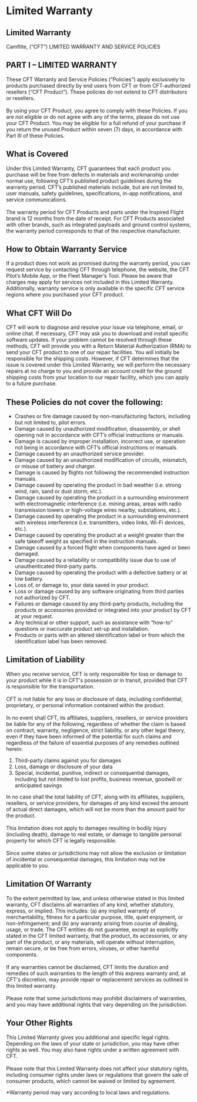 # Limited Warranty

## Limited Warranty

Camflite, (“CFT”) LIMITED WARRANTY AND SERVICE POLICIES

## PART I – LIMITED WARRANTY

These CFT Warranty and Service Policies (“Policies”) apply exclusively to products purchased directly by end users from CFT or from CFT-authorized resellers (“CFT Product”). These policies do not extend to CFT distributors or resellers.\
\
By using your CFT Product, you agree to comply with these Policies. If you are not eligible or do not agree with any of the terms, please do not use your CFT Product. You may be eligible for a full refund of your purchase if you return the unused Product within seven (7) days, in accordance with Part III of these Policies.

## What is Covered

Under this Limited Warranty, CFT guarantees that each product you purchase will be free from defects in materials and workmanship under normal use, following CFT’s published product guidelines during the warranty period. CFT’s published materials include, but are not limited to, user manuals, safety guidelines, specifications, in-app notifications, and service communications.\
\
The warranty period for CFT Products and parts under the Inspired Flight brand is 12 months from the date of receipt. For CFT Products associated with other brands, such as integrated payloads and ground control systems, the warranty period corresponds to that of the respective manufacturer.

## How to Obtain Warranty Service

If a product does not work as promised during the warranty period, you can request service by contacting CFT through telephone, the website, the CFT Pilot’s Mobile App, or the Fleet Manager’s Tool. Please be aware that charges may apply for services not included in this Limited Warranty. Additionally, warranty service is only available in the specific CFT service regions where you purchased your CFT product.

## What CFT Will Do

CFT will work to diagnose and resolve your issue via telephone, email, or online chat. If necessary, CFT may ask you to download and install specific software updates. If your problem cannot be resolved through these methods, CFT will provide you with a Return Material Authorization (RMA) to send your CFT product to one of our repair facilities. You will initially be responsible for the shipping costs. However, if CFT determines that the issue is covered under this Limited Warranty, we will perform the necessary repairs at no charge to you and provide an account credit for the ground shipping costs from your location to our repair facility, which you can apply to a future purchase.

## These Policies do not cover the following:

* &#x20;Crashes or fire damage caused by non-manufacturing factors, including but not limited to, pilot errors.
* &#x20;Damage caused by unauthorized modification, disassembly, or shell opening not in accordance with CFT’s official instructions or manuals.
* &#x20;Damage is caused by improper installation, incorrect use, or operation not being in accordance with CFT’s official instructions or manuals.
* &#x20;Damage caused by an unauthorized service provider.
* &#x20;Damage caused by an unauthorized modification of circuits, mismatch, or misuse of battery and charger.
* &#x20;Damage is caused by flights not following the recommended instruction manuals.
* &#x20;Damage caused by operating the product in bad weather (i.e. strong wind, rain, sand or dust storm, etc.).
* &#x20;Damage caused by operating the product in a surrounding environment with electromagnetic interference (i.e. mining areas, areas with radio transmission towers or high-voltage wires nearby, substations, etc.).
* &#x20;Damage caused by operating the product in a surrounding environment with wireless interference (i.e. transmitters, video links, Wi-Fi devices, etc.).
* &#x20;Damage caused by operating the product at a weight greater than the safe takeoff weight as specified in the instruction manuals.
* &#x20;Damage caused by a forced flight when components have aged or been damaged.
* &#x20;Damage caused by a reliability or compatibility issue due to use of unauthenticated third-party parts.
* &#x20;Damage caused by operating the product with a defective battery or at low battery.
* &#x20;Loss of, or damage to, your data saved in your product.
* &#x20;Loss or damage caused by any software originating from third parties not authorized by CFT.
* &#x20;Failures or damage caused by any third-party products, including the products or accessories provided or integrated into your product by CFT at your request.
* &#x20;Any technical or other support, such as assistance with “how-to” questions or inaccurate product set-up and installation.
* &#x20;Products or parts with an altered identification label or from which the identification label has been removed.

## Limitation of Liability

When you receive service, CFT is only responsible for loss or damage to your product while it is in CFT's possession or in transit, provided that CFT is responsible for the transportation. \
\
CFT is not liable for any loss or disclosure of data, including confidential, proprietary, or personal information contained within the product. \
\
In no event shall CFT, its affiliates, suppliers, resellers, or service providers be liable for any of the following, regardless of whether the claim is based on contract, warranty, negligence, strict liability, or any other legal theory, even if they have been informed of the potential for such claims and regardless of the failure of essential purposes of any remedies outlined herein:

1. &#x20;Third-party claims against you for damages
2. &#x20;Loss, damage or disclosure of your data
3. &#x20;Special, incidental, punitive, indirect or consequential damages, including but not limited to lost profits, business revenue, goodwill or anticipated savings

In no case shall the total liability of CFT, along with its affiliates, suppliers, resellers, or service providers, for damages of any kind exceed the amount of actual direct damages, which will not be more than the amount paid for the product. \
\
This limitation does not apply to damages resulting in bodily injury (including death), damage to real estate, or damage to tangible personal property for which CFT is legally responsible. \
\
Since some states or jurisdictions may not allow the exclusion or limitation of incidental or consequential damages, this limitation may not be applicable to you.

## Limitation Of Warranty

To the extent permitted by law, and unless otherwise stated in this limited warranty, CFT disclaims all warranties of any kind, whether statutory, express, or implied. This includes: (a) any implied warranty of merchantability, fitness for a particular purpose, title, quiet enjoyment, or non-infringement; and (b) any warranty arising from course of dealing, usage, or trade. The CFT entities do not guarantee, except as explicitly stated in the CFT limited warranty, that the product, its accessories, or any part of the product, or any materials, will operate without interruption, remain secure, or be free from errors, viruses, or other harmful components.\
\
If any warranties cannot be disclaimed, CFT limits the duration and remedies of such warranties to the length of this express warranty and, at CFT's discretion, may provide repair or replacement services as outlined in this limited warranty.\
\
Please note that some jurisdictions may prohibit disclaimers of warranties, and you may have additional rights that vary depending on the jurisdiction.

## Your Other Rights

This Limited Warranty gives you additional and specific legal rights. Depending on the laws of your state or jurisdiction, you may have other rights as well. You may also have rights under a written agreement with CFT.\
\
Please note that this Limited Warranty does not affect your statutory rights, including consumer rights under laws or regulations that govern the sale of consumer products, which cannot be waived or limited by agreement.

\*Warranty period may vary according to local laws and regulations.

&#x20;
